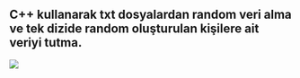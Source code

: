 
## C++ kullanarak txt dosyalardan random veri alma ve tek dizide random oluşturulan kişilere ait veriyi tutma.
![](https://i.ibb.co/f1T25NB/code2.png)


